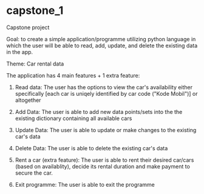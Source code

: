 # capstone_1

Capstone project

Goal: to create a simple application/programme utilizing python language in which the user will be able to read, add, update, and delete the existing data in the app.

Theme: Car rental data

The application has 4 main features + 1 extra feature:
1. Read data: The user has the options to view the car's availability either specifically [each car is uniqely identified by car code ("Kode Mobil")] or altogether
   
2. Add Data: The user is able to add new data points/sets into the the existing dictionary containing all available cars

3. Update Data: The user is able to update or make changes to the existing car's data

4. Delete Data: The user is able to delete the existing car's data

5. Rent a car (extra feature): The user is able to rent their desired car/cars (based on availablity), decide its rental duration and make payment to secure the car. 
   
6. Exit programme: The user is able to exit the programme 
